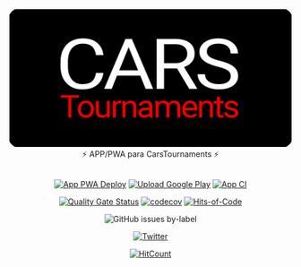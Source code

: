 <div align="center">
  <img src="./src/assets/images/banner.png" />
</div>
<div align="center">
  ⚡️ APP/PWA para CarsTournaments ⚡️
</div>
<br />
<div align="center">

[![App PWA Deploy](https://github.com/carsTournaments/app/actions/workflows/firebase-hosting-merge.yml/badge.svg)](https://github.com/carsTournaments/app/actions/workflows/firebase-hosting-merge.yml) [![Upload Google Play](https://github.com/carsTournaments/app/actions/workflows/upload-google-play.yml/badge.svg)](https://github.com/carsTournaments/app/actions/workflows/upload-google-play.yml) [![App CI](https://github.com/carsTournaments/app/actions/workflows/ci.yml/badge.svg)](https://github.com/carsTournaments/app/actions/workflows/ci.yml)

[![Quality Gate Status](https://sonarcloud.io/api/project_badges/measure?project=carsTournaments_app&metric=alert_status)](https://sonarcloud.io/summary/new_code?id=carsTournaments_app) [![codecov](https://codecov.io/gh/carsTournaments/app/branch/main/graph/badge.svg?token=6C1JCQBYCJ)](https://codecov.io/gh/carsTournaments/app) [![Hits-of-Code](https://hitsofcode.com/github/carstournaments/app?branch=main)](https://hitsofcode.com/github/carstournaments/app/view?branch=main)

![GitHub issues by-label](https://img.shields.io/github/issues/carstournaments/app/bug?label=Bugs&style=plastic)

[![Twitter](https://img.shields.io/twitter/follow/CarsTournaments)](https://twitter.com/CarsTournaments)

[![HitCount](https://hits.dwyl.com/carsTournaments/app.svg?style=flat-square)](http://hits.dwyl.com/carsTournaments/app)

</div>
